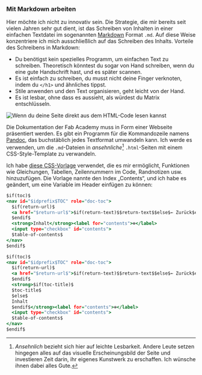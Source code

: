 ### Mit Markdown arbeiten
Hier möchte ich nicht zu innovativ sein. Die Strategie, die mir bereits seit vielen Jahren sehr gut dient, ist das Schreiben von Inhalten in einer einfachen Textdatei im sogenannten [Markdown](https://www.markdownguide.org) Format `.md`. Auf diese Weise konzentriere ich mich ausschließlich auf das Schreiben des Inhalts. Vorteile des Schreibens in Markdown:

- Du benötigst kein spezielles Programm, um einfachen Text zu schreiben. Theoretisch könntest du sogar von Hand schreiben, wenn du eine gute Handschrift hast, und es später scannen.
- Es ist einfach zu schreiben, du musst nicht deine Finger verknoten, indem du `</h1>` und ähnliches tippst.
- Stile anwenden und den Text organisieren, geht leicht von der Hand.
- Es ist lesbar, ohne dass es aussieht, als würdest du Matrix entschlüsseln.

![Wenn du deine Seite direkt aus dem HTML-Code lesen kannst](../../img/w01/code.webp)

Die Dokumentation der Fab Academy muss in Form einer Webseite präsentiert werden. Es gibt ein Programm für die Kommandozeile namens [Pandoc](https://pandoc.org/index.html), das buchstäblich jedes Textformat umwandeln kann. Ich werde es verwenden, um die `.md`-Dateien in *ansehnliche*[^nice] `.html`-Seiten mit einem CSS-Style-Template zu verwandeln.

[^nice]: *Ansehnlich* bezieht sich hier auf leichte Lesbarkeit. Andere Leute setzen hingegen alles auf das visuelle Erscheinungsbild der Seite und investieren Zeit darin, ihr eigenes Kunstwerk zu erschaffen. Ich wünsche ihnen dabei alles Gute.

Ich habe [diese CSS-Vorlage](https://jez.io/pandoc-markdown-css-theme/) verwendet, die es mir ermöglicht, Funktionen wie Gleichungen, Tabellen, Zeilennummern im Code, Randnotizen usw. hinzuzufügen. Die Vorlage nannte den Index „Contents“, und ich habe es geändert, um eine Variable im Header einfügen zu können:

```{.html .numberLines .hl-6 .tight-code}
$if(toc)$
<nav id="$idprefix$TOC" role="doc-toc">
  $if(return-url)$
  <a href="$return-url$">$if(return-text)$$return-text$$else$← Zurück$endif$</a><br>
  $endif$
  <strong>Inhalt</strong><label for="contents">⊕</label>
  <input type="checkbox" id="contents">
  $table-of-contents$
</nav>
$endif$
```


```{.html .numberLines .hl-6 .hl-7 .hl-8 .hl-9 .hl-10 .tight-code}
$if(toc)$
<nav id="$idprefix$TOC" role="doc-toc">
  $if(return-url)$
  <a href="$return-url$">$if(return-text)$$return-text$$else$← Zurück$endif$</a><br>
  $endif$
  <strong>$if(toc-title)$
  $toc-title$
  $else$
  Inhalt
  $endif$</strong><label for="contents">⊕</label>
  <input type="checkbox" id="contents">
  $table-of-contents$
</nav>
$endif$
```

